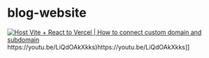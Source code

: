 ﻿# blog-website
[![Host Vite + React to Vercel | How to connect custom domain and subdomain ](https://github.com/sosumit001/blog-website/assets/103176491/15250403-82df-4bef-8e7e-ebe8e9bf7e8d)]([[[https://www.youtube.com/watch?v=VIDEO_ID](https://youtu.be/LiQdOAkXkks)https://youtu.be/LiQdOAkXkks)https://youtu.be/LiQdOAkXkks)https://youtu.be/LiQdOAkXkks]]
